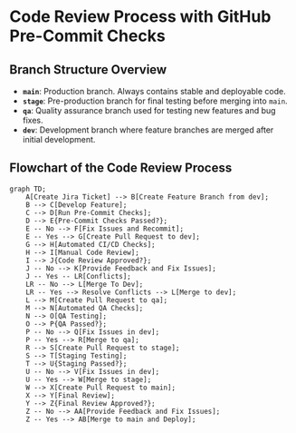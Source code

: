 # Code Review Process with GitHub Pre-Commit Checks

## Branch Structure Overview
- **`main`**: Production branch. Always contains stable and deployable code.
- **`stage`**: Pre-production branch for final testing before merging into `main`.
- **`qa`**: Quality assurance branch used for testing new features and bug fixes.
- **`dev`**: Development branch where feature branches are merged after initial development.

## Flowchart of the Code Review Process

```mermaid
graph TD;
    A[Create Jira Ticket] --> B[Create Feature Branch from dev];
    B --> C[Develop Feature];
    C --> D[Run Pre-Commit Checks];
    D --> E{Pre-Commit Checks Passed?};
    E -- No --> F[Fix Issues and Recommit];
    E -- Yes --> G[Create Pull Request to dev];
    G --> H[Automated CI/CD Checks];
    H --> I[Manual Code Review];
    I --> J{Code Review Approved?};
    J -- No --> K[Provide Feedback and Fix Issues];
    J -- Yes -- LR[Conflicts];
    LR -- No --> L[Merge To Dev];
    LR -- Yes --> Resolve Conflicts --> L[Merge to dev];
    L --> M[Create Pull Request to qa];
    M --> N[Automated QA Checks];
    N --> O[QA Testing];
    O --> P{QA Passed?};
    P -- No --> Q[Fix Issues in dev];
    P -- Yes --> R[Merge to qa];
    R --> S[Create Pull Request to stage];
    S --> T[Staging Testing];
    T --> U{Staging Passed?};
    U -- No --> V[Fix Issues in dev];
    U -- Yes --> W[Merge to stage];
    W --> X[Create Pull Request to main];
    X --> Y[Final Review];
    Y --> Z{Final Review Approved?};
    Z -- No --> AA[Provide Feedback and Fix Issues];
    Z -- Yes --> AB[Merge to main and Deploy];
